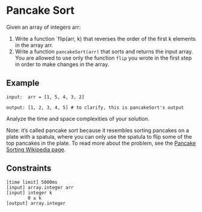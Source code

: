# Pancake Sort

Given an array of integers arr:

1. Write a function `flip(arr, k) that reverses the order of the first k elements in the array arr.
2. Write a function `pancakeSort(arr)` that sorts and returns the input array. You are allowed to use only 
the function `flip` you wrote in the first step in order to make changes in the array.

## Example
```
input:  arr = [1, 5, 4, 3, 2]

output: [1, 2, 3, 4, 5] # to clarify, this is pancakeSort's output
```

Analyze the time and space complexities of your solution.

Note: it’s called pancake sort because it resembles sorting pancakes on a plate with a spatula, 
where you can only use the spatula to flip some of the top pancakes in the plate. To read more about the problem, 
see the [Pancake Sorting Wikipedia page](https://en.wikipedia.org/wiki/Pancake_sorting).

## Constraints
```
[time limit] 5000ms
[input] array.integer arr
[input] integer k
        0 ≤ k
[output] array.integer
```